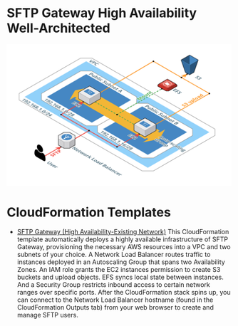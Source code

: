 # SFTP Gateway High Availability Well-Architected

![SFTP-Gateway-HA](SFTP-Gateway-for-AWS-High-Availability-Architecture.png)

# CloudFormation Templates
* [SFTP Gateway (High Availability-Existing Network)](SFTP-Gateway-High-Availability-Existing-Network.yml)
This CloudFormation template automatically deploys a highly available infrastructure of SFTP Gateway, provisioning the necessary AWS resources into a VPC and two subnets of your choice. A Network Load Balancer routes traffic to instances deployed in an Autoscaling Group that spans two Availability Zones. An IAM role grants the EC2 instances permission to create S3 buckets and upload objects. EFS syncs local state between instances. And a Security Group restricts inbound access to certain network ranges over specific ports. After the CloudFormation stack spins up, you can connect to the Network Load Balancer hostname (found in the CloudFormation Outputs tab) from your web browser to create and manage SFTP users.
